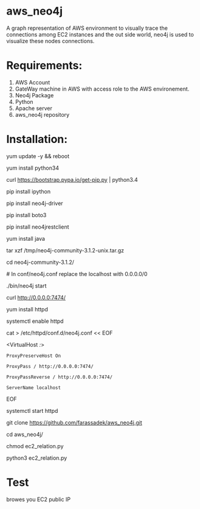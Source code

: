 
# aws_neo4j

A graph representation of AWS environment to visually trace the connections among EC2 instances and the out side world, neo4j is used to visualize these nodes connections.


# Requirements:

1) AWS Account
2) GateWay machine in AWS with access role to the AWS environement.
3) Neo4j Package
4) Python 
5) Apache server
6) aws_neo4j repository 


# Installation: 

yum update -y && reboot 

yum install python34

curl https://bootstrap.pypa.io/get-pip.py | python3.4

pip install ipython

pip install neo4j-driver

pip install boto3

pip install neo4jrestclient


yum install java


tar xzf /tmp/neo4j-community-3.1.2-unix.tar.gz 

cd neo4j-community-3.1.2/

\# In conf/neo4j.conf replace the localhost with 0.0.0.0/0

./bin/neo4j start

curl http://0.0.0.0:7474/


yum install httpd

systemctl enable httpd

cat > /etc/httpd/conf.d/neo4j.conf  << EOF

<VirtualHost *:*>

    ProxyPreserveHost On

    ProxyPass / http://0.0.0.0:7474/

    ProxyPassReverse / http://0.0.0.0:7474/

    ServerName localhost

</VirtualHost>

EOF

systemctl start httpd


git clone https://github.com/farassadek/aws_neo4j.git

cd aws_neo4j/

chmod ec2_relation.py 

python3 ec2_relation.py 


# Test
browes you EC2 public IP 


